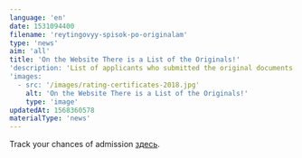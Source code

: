 ```yaml
---
language: 'en'
date: 1531094400
filename: 'reytingovyy-spisok-po-originalam'
type: 'news'
aim: 'all'
title: 'On the Website There is a List of the Originals!'
'description: 'List of applicants who submitted the original documents of education'
'images:
  - src: '/images/rating-certificates-2018.jpg'
    alt: 'On the Website There is a List of the Originals!'
    type: 'image'
updatedAt: 1568360578
materialType: 'news'
---
```

Track your chances of admission [здесь](https://abitur.vsu.ru/matriculation/candidates_rating_lists).
